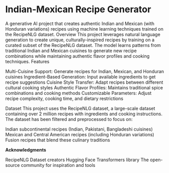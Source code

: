 # Indian-Mexican Recipe Generator
A generative AI project that creates authentic Indian and Mexican (with Honduran variations) recipes using machine learning techniques trained on the RecipeNLG dataset.
Overview
This project leverages natural language generation to create unique, culturally-inspired recipes by training on a curated subset of the RecipeNLG dataset. The model learns patterns from traditional Indian and Mexican cuisines to generate new recipe combinations while maintaining authentic flavor profiles and cooking techniques.
Features

Multi-Cuisine Support: Generate recipes for Indian, Mexican, and Honduran cuisines
Ingredient-Based Generation: Input available ingredients to get recipe suggestions
Cuisine Style Transfer: Adapt recipes between different cultural cooking styles
Authentic Flavor Profiles: Maintains traditional spice combinations and cooking methods
Customizable Parameters: Adjust recipe complexity, cooking time, and dietary restrictions

Dataset
This project uses the RecipeNLG dataset, a large-scale dataset containing over 2 million recipes with ingredients and cooking instructions. The dataset has been filtered and preprocessed to focus on:

Indian subcontinental recipes (Indian, Pakistani, Bangladeshi cuisines)
Mexican and Central American recipes (including Honduran variations)
Fusion recipes that blend these culinary traditions

**Acknowledgments**

RecipeNLG Dataset creators
Hugging Face Transformers library
The open-source community for inspiration and tools
